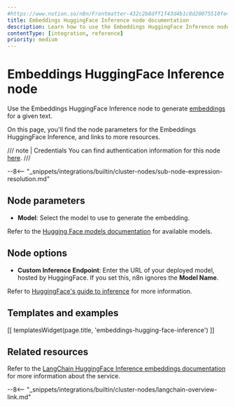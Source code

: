 ```yaml
---
#https://www.notion.so/n8n/Frontmatter-432c2b8dff1f43d4b1c8d20075510fe4
title: Embeddings HuggingFace Inference node documentation
description: Learn how to use the Embeddings HuggingFace Inference node in n8n. Follow technical documentation to integrate Embeddings HuggingFace Inference node into your workflows.
contentType: [integration, reference]
priority: medium
---
```


# Embeddings HuggingFace Inference node

Use the Embeddings HuggingFace Inference node to generate [embeddings](/glossary.md#ai-embedding) for a given text.

On this page, you'll find the node parameters for the Embeddings HuggingFace Inference, and links to more resources.

/// note | Credentials
You can find authentication information for this node [here](/integrations/builtin/credentials/huggingface.md).
///

--8<-- "_snippets/integrations/builtin/cluster-nodes/sub-node-expression-resolution.md"

## Node parameters

* **Model**: Select the model to use to generate the embedding.

Refer to the [Hugging Face models documentation](https://huggingface.co/models?other=embeddings) for available models.

## Node options

* **Custom Inference Endpoint**: Enter the URL of your deployed model, hosted by HuggingFace. If you set this, n8n ignores the **Model Name**.

Refer to [HuggingFace's guide to inference](https://huggingface.co/inference-endpoints) for more information.

## Templates and examples

<!-- see https://www.notion.so/n8n/Pull-in-templates-for-the-integrations-pages-37c716837b804d30a33b47475f6e3780 -->
[[ templatesWidget(page.title, 'embeddings-hugging-face-inference') ]]

## Related resources

Refer to the [LangChain HuggingFace Inference embeddings documentation](https://js.langchain.com/docs/integrations/text_embedding/hugging_face_inference/) for more information about the service.

--8<-- "_snippets/integrations/builtin/cluster-nodes/langchain-overview-link.md"

